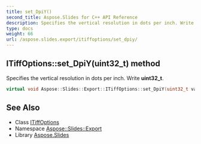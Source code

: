 ```yaml
---
title: set_DpiY()
second_title: Aspose.Slides for C++ API Reference
description: Specifies the vertical resolution in dots per inch. Write uint32_t.
type: docs
weight: 66
url: /aspose.slides.export/itiffoptions/set_dpiy/
---
```

## ITiffOptions::set_DpiY(uint32_t) method


Specifies the vertical resolution in dots per inch. Write **uint32_t**.

```cpp
virtual void Aspose::Slides::Export::ITiffOptions::set_DpiY(uint32_t value)=0
```

## See Also

* Class [ITiffOptions](../)
* Namespace [Aspose::Slides::Export](../../)
* Library [Aspose.Slides](../../../)